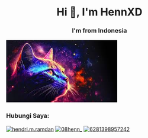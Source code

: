 <h1 align="center">Hi 👋, I'm HennXD</h1>
<h3 align="center">I'm from Indonesia</h3>

![alt text](https://github.com/HennXD/HennXD/blob/main/images.jpeg?raw=true) 

<h3 align="left">Hubungi Saya:</h3>
<p align="left">
<a href="https://fb.com/hendri.m.ramdan" target="blank"><img align="center" src="https://raw.githubusercontent.com/rahuldkjain/github-profile-readme-generator/master/src/images/icons/Social/facebook.svg" alt="hendri.m.ramdan" height="30" width="40" /></a>
<a href="https://instagram.com/08henn_" target="blank"><img align="center" src="https://raw.githubusercontent.com/rahuldkjain/github-profile-readme-generator/master/src/images/icons/Social/instagram.svg" alt="08henn_" height="30" width="40" /></a>
<a href="https://wa.me/6281398957242" target="blank"><img align="center" src="https://raw.githubusercontent.com/rahuldkjain/github-profile-readme-generator/master/src/images/icons/Social/whatsapp.svg" alt="6281398957242" height="30" width="40" /></a>
